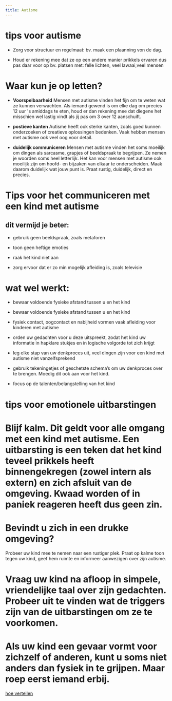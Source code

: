 ```yaml
---
title: Autisme
---
```

# tips voor autisme

* Zorg voor structuur en regelmaat: bv. maak een plaanning von de dag.

* Houd er rekening mee dat ze op een andere manier prikkels ervaren  dus pas daar voor op bv. platsen met: felle lichten, veel lawaai,veel mensen

# Waar kun je op letten?

* **Voorspelbaarheid**
Mensen met autisme vinden het fijn om te weten wat ze kunnen verwachten. Als iemand gewend is om elke dag om precies 12 uur 's amiddags te eten, houd er dan rekening mee dat diegene het misschien wel lastig vindt als jij pas om 3 over 12 aanschuift.

* **postieve kanten**
Autisme heeft ook sterke kanten, zoals goed kunnen onderzoeken of creatieve oplossingen bedenken. Vaak hebben mensen met autisme ook veel oog voor detail. 

* **duidelijk communiceren**
Mensen met autisme vinden het soms moeilijk om dingen als sarcasme, grapjes of beeldspraak te begrijpen. Ze nemen je woorden soms heel letterlijk. Het kan voor mensen met autisme ook moeilijk zijn om hoofd- en bijzaken van elkaar te onderscheiden. Maak daarom duidelijk wat jouw punt is. Praat rustig, duidelijk, direct en precies.

# Tips voor het communiceren met een kind met autisme

## dit **vermijd** je beter:

* gebruik geen beeldspraak, zoals metaforen

* toon geen heftige emoties

* raak het kind niet aan

* zorg ervoor dat er zo min mogelijk afleiding is, zoals televisie
 
# wat **wel** werkt:

* bewaar voldoende fysieke afstand tussen u en het kind

* bewaar voldoende fysieke afstand tussen u en het kind

* fysiek contact, oogcontact en nabijheid vormen vaak afleiding voor kinderen met autisme

* orden uw gedachten voor u deze uitspreekt, zodat het kind uw informatie in hapklare stukjes en in logische volgorde tot zich   krijgt 

* leg elke stap van uw denkproces uit, veel dingen zijn voor een kind met autisme niet vanzelfsprekend

* gebruik tekeningetjes of geschetste schema’s om uw denkproces over te brengen. Moedig dit ook aan voor het kind.

* focus op de talenten/belangstelling van het kind

# tips voor emotionele uitbarstingen 

# Blijf kalm. Dit geldt voor alle omgang met een kind met autisme. Een uitbarsting is een teken dat het kind teveel prikkels heeft binnengekregen (zowel intern als extern) en zich afsluit van de omgeving. Kwaad worden of in paniek reageren heeft dus geen zin.

# **Bevindt u zich in een drukke omgeving?** 
Probeer uw kind mee te nemen naar een rustiger plek. Praat op kalme toon tegen uw kind, geef hem ruimte en informeer aanwezigen over zijn autisme.

# Vraag uw kind na afloop in simpele, vriendelijke taal over zijn gedachten. Probeer uit te vinden wat de triggers zijn van de uitbarstingen om ze te voorkomen.

# **Als uw kind een gevaar vormt voor zichzelf of anderen, kunt u soms niet anders dan fysiek in te grijpen. Maar roep eerst iemand erbij.**

<a href="vertellen.html" class="myButton">hoe vertellen</a>
